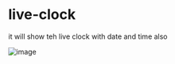 # live-clock
it will show teh live clock with date and time also

![image](https://user-images.githubusercontent.com/116839685/230985409-885ebfb5-71ad-4349-a31e-35ff7eb7d398.png)
